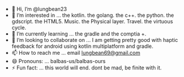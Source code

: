 - 👋 Hi, I’m @lungbean23
- 👀 I’m interested in ... the kotlin. the golang. the c++. the python. the gdscript. the HTML5. Music. the Physical layer. Travel. the virtuous cycle.   
- 🌱 I’m currently learning ... the gradle and the comptia +. 
- 💞️ I’m looking to collaborate on ... I am getting pretty good with haptic feedback for android using kotlin multiplatform and gradle.  
- 📫 How to reach me ... email lungbean69@gmail.com
- 😄 Pronouns: ... balbas-us/balbas-ours  
- ⚡ Fun fact: ... this world will end. dont be mad, be finite with it. 

<!---
lungbean23/lungbean23 is a ✨ special ✨ repository because its `README.md` (this file) appears on your GitHub profile.
You can click the Preview link to take a look at your changes. It's all a video game. 
--->
